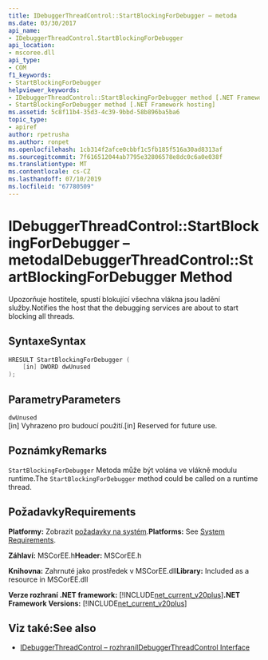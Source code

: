 ```yaml
---
title: IDebuggerThreadControl::StartBlockingForDebugger – metoda
ms.date: 03/30/2017
api_name:
- IDebuggerThreadControl.StartBlockingForDebugger
api_location:
- mscoree.dll
api_type:
- COM
f1_keywords:
- StartBlockingForDebugger
helpviewer_keywords:
- IDebuggerThreadControl::StartBlockingForDebugger method [.NET Framework hosting]
- StartBlockingForDebugger method [.NET Framework hosting]
ms.assetid: 5c8f11b4-35d3-4c39-9bbd-58b896ba5ba6
topic_type:
- apiref
author: rpetrusha
ms.author: ronpet
ms.openlocfilehash: 1cb314f2afce0cbbf1c5fb185f516a30ad8313af
ms.sourcegitcommit: 7f616512044ab7795e32806578e8dc0c6a0e038f
ms.translationtype: MT
ms.contentlocale: cs-CZ
ms.lasthandoff: 07/10/2019
ms.locfileid: "67780509"
---
```

# <a name="idebuggerthreadcontrolstartblockingfordebugger-method"></a><span data-ttu-id="a975d-102">IDebuggerThreadControl::StartBlockingForDebugger – metoda</span><span class="sxs-lookup"><span data-stu-id="a975d-102">IDebuggerThreadControl::StartBlockingForDebugger Method</span></span>
<span data-ttu-id="a975d-103">Upozorňuje hostitele, spustí blokující všechna vlákna jsou ladění služby.</span><span class="sxs-lookup"><span data-stu-id="a975d-103">Notifies the host that the debugging services are about to start blocking all threads.</span></span>  
  
## <a name="syntax"></a><span data-ttu-id="a975d-104">Syntaxe</span><span class="sxs-lookup"><span data-stu-id="a975d-104">Syntax</span></span>  
  
```cpp  
HRESULT StartBlockingForDebugger (  
    [in] DWORD dwUnused  
);  
```  
  
## <a name="parameters"></a><span data-ttu-id="a975d-105">Parametry</span><span class="sxs-lookup"><span data-stu-id="a975d-105">Parameters</span></span>  
 `dwUnused`  
 <span data-ttu-id="a975d-106">[in] Vyhrazeno pro budoucí použití.</span><span class="sxs-lookup"><span data-stu-id="a975d-106">[in] Reserved for future use.</span></span>  
  
## <a name="remarks"></a><span data-ttu-id="a975d-107">Poznámky</span><span class="sxs-lookup"><span data-stu-id="a975d-107">Remarks</span></span>  
 <span data-ttu-id="a975d-108">`StartBlockingForDebugger` Metoda může být volána ve vlákně modulu runtime.</span><span class="sxs-lookup"><span data-stu-id="a975d-108">The `StartBlockingForDebugger` method could be called on a runtime thread.</span></span>  
  
## <a name="requirements"></a><span data-ttu-id="a975d-109">Požadavky</span><span class="sxs-lookup"><span data-stu-id="a975d-109">Requirements</span></span>  
 <span data-ttu-id="a975d-110">**Platformy:** Zobrazit [požadavky na systém](../../../../docs/framework/get-started/system-requirements.md).</span><span class="sxs-lookup"><span data-stu-id="a975d-110">**Platforms:** See [System Requirements](../../../../docs/framework/get-started/system-requirements.md).</span></span>  
  
 <span data-ttu-id="a975d-111">**Záhlaví:** MSCorEE.h</span><span class="sxs-lookup"><span data-stu-id="a975d-111">**Header:** MSCorEE.h</span></span>  
  
 <span data-ttu-id="a975d-112">**Knihovna:** Zahrnuté jako prostředek v MSCorEE.dll</span><span class="sxs-lookup"><span data-stu-id="a975d-112">**Library:** Included as a resource in MSCorEE.dll</span></span>  
  
 <span data-ttu-id="a975d-113">**Verze rozhraní .NET framework:** [!INCLUDE[net_current_v20plus](../../../../includes/net-current-v20plus-md.md)]</span><span class="sxs-lookup"><span data-stu-id="a975d-113">**.NET Framework Versions:** [!INCLUDE[net_current_v20plus](../../../../includes/net-current-v20plus-md.md)]</span></span>  
  
## <a name="see-also"></a><span data-ttu-id="a975d-114">Viz také:</span><span class="sxs-lookup"><span data-stu-id="a975d-114">See also</span></span>

- [<span data-ttu-id="a975d-115">IDebuggerThreadControl – rozhraní</span><span class="sxs-lookup"><span data-stu-id="a975d-115">IDebuggerThreadControl Interface</span></span>](../../../../docs/framework/unmanaged-api/hosting/idebuggerthreadcontrol-interface.md)
